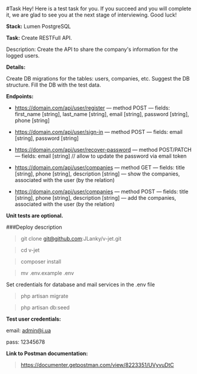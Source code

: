 #Task
Hey! Here is a test task for you.
If you succeed and you will complete it, we are glad to see you at the next stage of interviewing.
Good luck!

**Stack:**
Lumen
PostgreSQL

**Task:**
Create RESTFull API.

Description:
Create the API to share the company's information for the logged users.


**Details:**

Create DB migrations for the tables: users, companies, etc.
Suggest the DB structure. Fill the DB with the test data.

**Endpoints:**
- https://domain.com/api/user/register
  — method POST
  — fields: first_name [string], last_name [string], email [string], password [string], phone [string]

- https://domain.com/api/user/sign-in
  — method POST
  — fields: email [string], password [string]

- https://domain.com/api/user/recover-password
  — method POST/PATCH
  — fields: email [string] // allow to update the password via email token

- https://domain.com/api/user/companies
  — method GET
  — fields: title [string], phone [string], description [string]
  — show the companies, associated with the user (by the relation)

- https://domain.com/api/user/companies
  — method POST
  — fields: title [string], phone [string], description [string]
  — add the companies, associated with the user (by the relation)

**Unit tests are optional.**


###Deploy description

>git clone git@github.com:JLanky/v-jet.git

>cd v-jet

>composer install
 
>mv .env.example .env 

Set credentials for database and mail services in the .env file

>php artisan migrate

> php artisan db:seed

**Test user credentials:**

email: admin@i.ua

pass: 12345678

**Link to Postman documentation:**
>https://documenter.getpostman.com/view/8223351/UVyvuDtC
